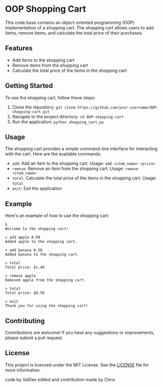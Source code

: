 # OOP Shopping Cart

This code base contains an object-oriented programming (OOP) implementation of a shopping cart. The shopping cart allows users to add items, remove items, and calculate the total price of their purchases.

## Features

- Add items to the shopping cart
- Remove items from the shopping cart
- Calculate the total price of the items in the shopping cart

## Getting Started

To use the shopping cart, follow these steps:

1. Clone the repository: `git clone https://github.com/your-username/OOP-shopping-cart.git`
2. Navigate to the project directory: `cd OOP-shopping-cart`
3. Run the application: `python shopping_cart.py`

## Usage

The shopping cart provides a simple command-line interface for interacting with the cart. Here are the available commands:

- `add`: Add an item to the shopping cart. Usage: `add <item_name> <price>`
- `remove`: Remove an item from the shopping cart. Usage: `remove <item_name>`
- `total`: Calculate the total price of the items in the shopping cart. Usage: `total`
- `exit`: Exit the application

## Example

Here's an example of how to use the shopping cart:

```
$ 
Welcome to the shopping cart!

> add apple 0.99
Added apple to the shopping cart.

> add banana 0.50
Added banana to the shopping cart.

> total
Total price: $1.49

> remove apple
Removed apple from the shopping cart.

> total
Total price: $0.50

> exit
Thank you for using the shopping cart!
```

## Contributing

Contributions are welcome! If you have any suggestions or improvements, please submit a pull request.

## License

This project is licensed under the MIT License. See the [LICENSE](LICENSE) file for more information.

code by ValDev edited and contribution made by Chris